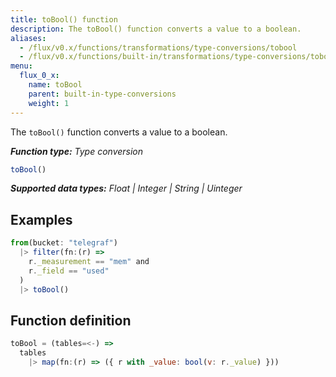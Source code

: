 ```yaml
---
title: toBool() function
description: The toBool() function converts a value to a boolean.
aliases:
  - /flux/v0.x/functions/transformations/type-conversions/tobool
  - /flux/v0.x/functions/built-in/transformations/type-conversions/tobool/
menu:
  flux_0_x:
    name: toBool
    parent: built-in-type-conversions
    weight: 1
---
```


The `toBool()` function converts a value to a boolean.

_**Function type:** Type conversion_  

```js
toBool()
```

_**Supported data types:** Float | Integer | String | Uinteger_

## Examples
```js
from(bucket: "telegraf")
  |> filter(fn:(r) =>
    r._measurement == "mem" and
    r._field == "used"
  )
  |> toBool()
```

## Function definition
```js
toBool = (tables=<-) =>
  tables
    |> map(fn:(r) => ({ r with _value: bool(v: r._value) }))
```
